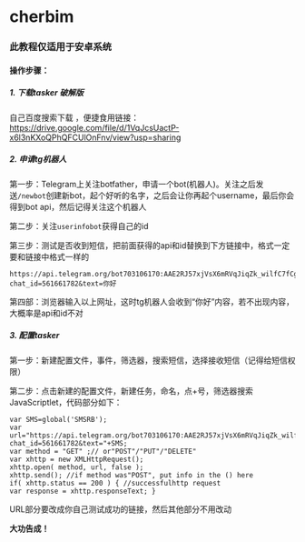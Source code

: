 # cherbim


### 此教程仅适用于安卓系统

#### 操作步骤：

##### 1. 下载tasker 破解版

自己百度搜索下载 ，便捷食用链接：https://drive.google.com/file/d/1VqJcsUactP-x6l3nKXoQPhQFCUlOnFnv/view?usp=sharing

##### 2. 申请tg机器人

第一步：Telegram上关注botfather，申请一个bot(机器人)。关注之后发送`/newbot`创建新bot，起个好听的名字，之后会让你再起个username，最后你会得到bot api，然后记得关注这个机器人

第二步：关注`userinfobot`获得自己的id

第三步：测试是否收到短信，把前面获得的api和id替换到下方链接中，格式一定要和链接中格式一样的                                                                                         

```
https://api.telegram.org/bot703106170:AAE2RJ57xjVsX6mRVqJiqZk_wilfC7fCgtg/sendMessage?chat_id=561661782&text=你好
```

第四部：浏览器输入以上网址，这时tg机器人会收到“你好”内容，若不出现内容，大概率是api和id不对

##### 3. 配置tasker

第一步：新建配置文件，事件，筛选器，搜索短信，选择接收短信（记得给短信权限）

第二步：点击新建的配置文件，新建任务，命名，点+号，筛选器搜索JavaScriptlet，代码部分如下：

```
var SMS=global('SMSRB');
var url="https://api.telegram.org/bot703106170:AAE2RJ57xjVsX6mRVqJiqZk_wilfC7fCgtg/sendMessage?chat_id=561661782&text="+SMS;
var method = "GET" ;// or"POST"/"PUT"/"DELETE"
var xhttp = new XMLHttpRequest();
xhttp.open( method, url, false );
xhttp.send(); //if method was"POST", put info in the () here
if( xhttp.status == 200 ) { //successfulhttp request
var response = xhttp.responseText; }
```

URL部分要改成你自己测试成功的链接，然后其他部分不用改动

**大功告成！**


